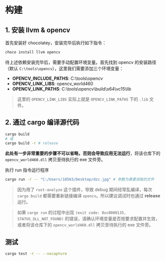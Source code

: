# 构建

## 1. 安装 llvm & opencv

首先安装好 chocolatey，安装完毕后执行如下指令：

```bash
choco install llvm opencv
```

待上述依赖安装完毕后，需要手动配置环境变量。首先找到 opencv 的安装路径（默认 `C:\tools\opencv`），这里我们需要添加三个环境变量：

- **OPENCV_INCLUDE_PATHS**: C:\tools\opencv
- **OPENCV_LINK_LIBS**: opencv_world460
- **OPENCV_LINK_PATHS**: C:\tools\opencv\build\x64\vc15\lib

> 这里的 `OPENCV_LINK_LIBS` 实际上就是 `OPENCV_LINK_PATHS` 下的 `.lib` 文件。

## 2. 通过 cargo 编译源代码

```bash
cargo build
# 或
cargo build -r # release
```

**此处有一步非常重要的步骤不可以省略，否则会导致应用无法运行**，将该仓库下的 `opencv_world460.dll` 拷贝至待执行的 exe 文件旁。

执行 run 指令运行程序

```bash
cargo run -r -- "C:/Users/10563/Desktop/dzc.jpg" # 参数为需要读取的文件
```

> 因为用了 `rust-analyze` 这个插件，导致 debug 期间经常乱编译，每次 `cargo build` 都需要重新链接编译 `opencv`。所以建议调试时也通过 **release** 运行。

> 如果 `cargo run` 的过程中出现 `(exit code: 0xc0000135, STATUS_DLL_NOT_FOUND)` 的错误，请确认环境变量是否按要求配置并生效，或者将该仓库下的 `opencv_world460.dll` 拷贝至待执行的 exe 文件旁。

## 测试

```bash
cargo test -r -- --nocapture
```
